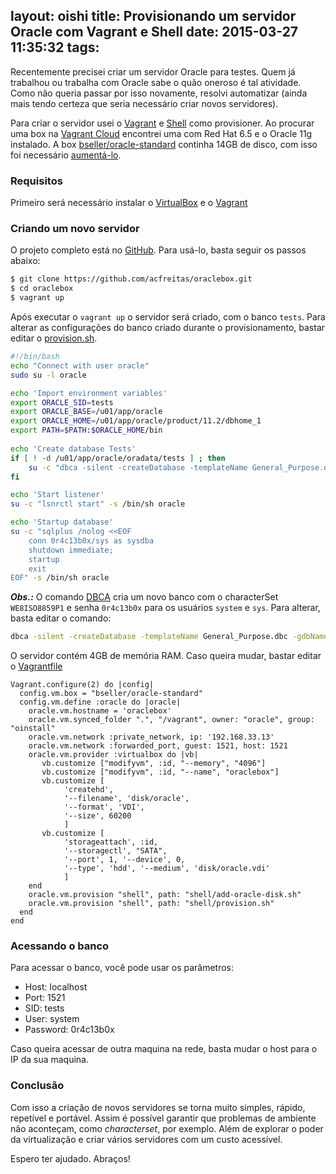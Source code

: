 layout: oishi
title: Provisionando um servidor Oracle com Vagrant e Shell
date: 2015-03-27 11:35:32
tags:
---
Recentemente precisei criar um servidor Oracle para testes. Quem já trabalhou ou trabalha com Oracle sabe o quão oneroso é tal atividade. Como não queria passar por isso novamente, resolvi automatizar (ainda mais tendo certeza que seria necessário criar novos servidores). 

<!-- more -->
Para criar o servidor usei o [Vagrant](https://www.vagrantup.com/) e [Shell](http://docs.vagrantup.com/v2/provisioning/shell.html) como provisioner. Ao procurar uma box na [Vagrant Cloud](https://atlas.hashicorp.com/boxes/search) encontrei uma com Red Hat 6.5 e o Oracle 11g instalado. A box [bseller/oracle-standard](https://vagrantcloud.com/bseller/boxes/oracle-standard) continha 14GB de disco, com isso foi necessário [aumentá-lo](http://acfreitas.com/2015/03/Aumentando-o-disco-com-Vagrant-e-VirtualBox/).

### Requisitos

Primeiro será necessário instalar o [VirtualBox](https://www.virtualbox.org/) e o [Vagrant](https://www.vagrantup.com/)

### Criando um novo servidor 

O projeto completo está no [GitHub](https://github.com/acfreitas/oraclebox). Para usá-lo, basta seguir os passos abaixo: 

````bash
$ git clone https://github.com/acfreitas/oraclebox.git
$ cd oraclebox
$ vagrant up
````

Após executar o ``vagrant up`` o servidor será criado, com o banco ``tests``. Para alterar as configurações do banco criado durante o provisionamento, bastar editar o [provision.sh](https://github.com/acfreitas/oraclebox/blob/master/shell/provision.sh). 

````bash
#!/bin/bash
echo "Connect with user oracle"
sudo su -l oracle

echo 'Import environment variables'
export ORACLE_SID=tests
export ORACLE_BASE=/u01/app/oracle 
export ORACLE_HOME=/u01/app/oracle/product/11.2/dbhome_1 
export PATH=$PATH:$ORACLE_HOME/bin 
  
echo 'Create database Tests'
if [ ! -d /u01/app/oracle/oradata/tests ] ; then
    su -c "dbca -silent -createDatabase -templateName General_Purpose.dbc -gdbName tests -sysPassword 0r4c13b0x -systemPassword 0r4c13b0x -scriptDest /u01/app/oracle/oradata/tests -characterSet WE8ISO8859P1" -s /bin/sh oracle
fi

echo 'Start listener'
su -c "lsnrctl start" -s /bin/sh oracle

echo 'Startup database'
su -c "sqlplus /nolog <<EOF
    conn 0r4c13b0x/sys as sysdba
    shutdown immediate;
    startup
    exit
EOF" -s /bin/sh oracle
````
___Obs.:___ O comando [DBCA](http://docs.oracle.com/cd/B28359_01/server.111/b28310/create002.htm) cria um novo banco com o characterSet ``WE8ISO8859P1`` e senha ``0r4c13b0x`` para os usuários ``system`` e ``sys``. Para alterar, basta editar o comando:

````bash
dbca -silent -createDatabase -templateName General_Purpose.dbc -gdbName tests -sysPassword 0r4c13b0x -systemPassword 0r4c13b0x -scriptDest /u01/app/oracle/oradata/tests -characterSet WE8ISO8859P1
````

O servidor contém 4GB de memória RAM. Caso queira mudar, bastar editar o [Vagrantfile](https://github.com/acfreitas/oraclebox/blob/master/Vagrantfile)

````
Vagrant.configure(2) do |config|
  config.vm.box = "bseller/oracle-standard"
  config.vm.define :oracle do |oracle| 
    oracle.vm.hostname = 'oraclebox'
    oracle.vm.synced_folder ".", "/vagrant", owner: "oracle", group: "oinstall" 
    oracle.vm.network :private_network, ip: '192.168.33.13'
    oracle.vm.network :forwarded_port, guest: 1521, host: 1521
    oracle.vm.provider :virtualbox do |vb|
       vb.customize ["modifyvm", :id, "--memory", "4096"]
       vb.customize ["modifyvm", :id, "--name", "oraclebox"]
       vb.customize [
            'createhd', 
            '--filename', 'disk/oracle', 
            '--format', 'VDI', 
            '--size', 60200
            ] 
       vb.customize [
            'storageattach', :id, 
            '--storagectl', "SATA", 
            '--port', 1, '--device', 0, 
            '--type', 'hdd', '--medium', 'disk/oracle.vdi'
            ]
    end
    oracle.vm.provision "shell", path: "shell/add-oracle-disk.sh"
    oracle.vm.provision "shell", path: "shell/provision.sh"
  end
end
````

### Acessando o banco

Para acessar o banco, você pode usar os parâmetros:
* Host: localhost
* Port: 1521
* SID: tests
* User: system
* Password: 0r4c13b0x

Caso queira acessar de outra maquina na rede, basta mudar o host para o IP da sua maquina. 

### Conclusão 

Com isso a criação de novos servidores se torna muito simples, rápido, repetível e portável. Assim é possível garantir que problemas de ambiente não aconteçam, como *characterset*, por exemplo. Além de explorar o poder da virtualização e criar vários servidores com um custo acessível. 
 
Espero ter ajudado. Abraços!